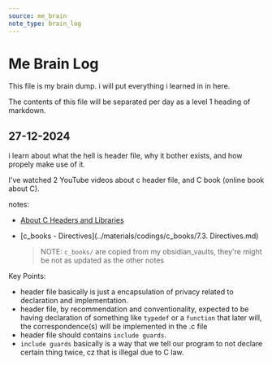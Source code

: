 ```yaml
---
source: me_brain
note_type: brain_log
---
```


# Me Brain Log

This file is my brain dump. i will put everything i learned in in here.

The contents of this file will be separated per day as a level 1 heading of markdown.


## 27-12-2024

i learn about what the hell is header file, why it bother exists, and how propely make use of it.

I've watched 2 YouTube videos about c header file, and C book (online book about C).

notes:

 - [About C Headers and Libraries](../materials/codings/about_c_headers_and_libraries.md)

 - [c_books - Directives](../materials/codings/c_books/7.3. Directives.md)

     >NOTE: `c_books/` are copied from my obsidian_vaults, they're might be not as updated as the other notes

Key Points:

 - header file basically is just a encapsulation of privacy related to declaration and implementation.
 - header file, by recommendation and conventionality, expected to be having declaration of something like `typedef` or a `function` that later will, the correspondence(s) will be implemented in the .c file
 - header file should contains `include guards`.
 - `include guards` basically is a way that we tell our program to not declare certain thing twice, cz that is illegal due to C law.
